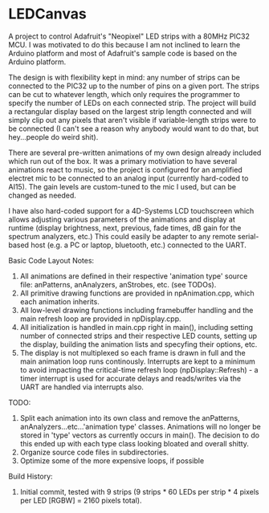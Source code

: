 # LEDCanvas
A project to control Adafruit's "Neopixel" LED strips with a 80MHz PIC32 MCU. I was motivated to do this because I am not inclined to learn the Arduino platform and most of Adafruit's sample code is based on the Arduino platform. 

The design is with flexibility kept in mind: any number of strips can be connected to the PIC32 up to the number of pins on a given port. The strips can be cut to whatever length, which only requires the programmer to specify the number of LEDs on each connected strip. The project will build a rectangular display based on the largest strip length connected and will simply clip out any pixels that aren't visible if variable-length strips were to be connected (I can't see a reason why anybody would want to do that, but hey...people do weird shit). 

There are several pre-written animations of my own design already included which run out of the box. It was a primary motiviation to have several animations react to music, so the project is configured for an amplified electret mic to be connected to an analog input (currently hard-coded to AI15). The gain levels are custom-tuned to the mic I used, but can be changed as needed. 

I have also hard-coded support for a 4D-Systems LCD touchscreen which allows adjusting various parameters of the animations and display at runtime (display brightness, next, previous, fade times, dB gain for the spectrum analyzers, etc.) This could easily be adapter to any remote serial-based host (e.g. a PC or laptop, bluetooth, etc.) connected to the UART. 

Basic Code Layout Notes:
1. All animations are defined in their respective 'animation type' source file: anPatterns, anAnalyzers, anStrobes, etc. (see TODOs).
2. All primitive drawing functions are provided in npAnimation.cpp, which each animation inherits. 
3. All low-level drawing functions including framebuffer handling and the main refresh loop are provided in npDisplay.cpp.
4. All initialization is handled in main.cpp right in main(), including setting number of connected strips and their respective LED counts, setting up the display, building the animation lists and specyfing their options, etc. 
5. The display is not multiplexed so each frame is drawn in full and the main animation loop runs continously. Interrupts are kept to a minimum to avoid impacting the critical-time refresh loop (npDisplay::Refresh) - a timer interrupt is used for accurate delays and reads/writes via the UART are handled via interrupts also. 

TODO: 
1. Split each animation into its own class and remove the anPatterns, anAnalyzers...etc...'animation type' classes. Animations will no longer be stored in 'type' vectors as currently occurs in main(). The decision to do this ended up with each type class looking bloated and overall shitty. 
2. Organize source code files in subdirectories. 
3. Optimize some of the more expensive loops, if possible

Build History:
1. Initial commit, tested with 9 strips (9 strips * 60 LEDs per strip * 4 pixels per LED [RGBW] = 2160 pixels total). 
